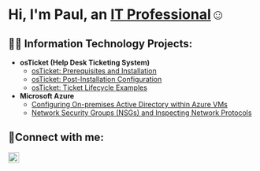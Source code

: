 <h1>Hi, I'm Paul, an <a href="https://linkedin.com/in/Josh">IT Professional</a>☺</h1>

<h2>👨‍💻 Information Technology Projects:</h2>

- <b>osTicket (Help Desk Ticketing System)</b>
  - [osTicket: Prerequisites and Installation](https://github.com/paul-bey/osticket-prereqs)
  - [osTicket: Post-Installation Configuration](https://github.com/paul-bey/post-install-config)
  - [osTicket: Ticket Lifecycle Examples](https://github.com/paul-bey/ticket-lifecycle)
- <b>Microsoft Azure</b>
  - [Configuring On-premises Active Directory within Azure VMs](https://github.com/paul-bey/configure-ad)
  - [Network Security Groups (NSGs) and Inspecting Network Protocols](https://github.com/paul-bey/azure-network-protocols)

<h2>🤳Connect with me:</h2>

[<img align="left" alt="Josh | LinkedIn" width="22px" src="https://cdn.jsdelivr.net/npm/simple-icons@v3/icons/linkedin.svg" />][linkedin]

[linkedin]: https://www.linkedin.com/in/paul-bey-72518b168/
